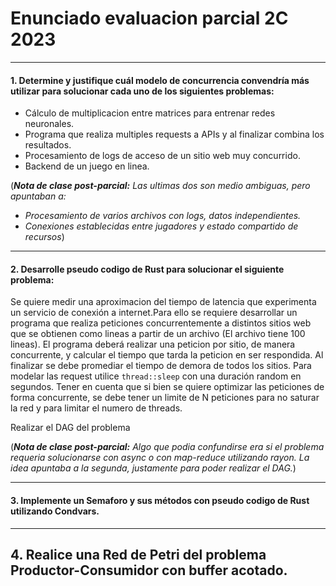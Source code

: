 #  Enunciado evaluacion parcial 2C 2023 

---

#### 1. Determine y justifique cuál modelo de concurrencia convendría más utilizar para solucionar cada uno de los siguientes problemas:

- Cálculo de multiplicacion entre matrices para entrenar redes neuronales.
- Programa que realiza multiples requests a APIs y al finalizar combina los resultados.
- Procesamiento de logs de acceso de un sitio web muy concurrido.
- Backend de un juego en linea.


(***Nota de clase post-parcial:*** *Las ultimas dos son medio ambiguas, pero apuntaban a:*
- *Procesamiento de varios archivos con logs, datos independientes.*
- *Conexiones establecidas entre jugadores y estado compartido de recursos*)

---

#### 2. Desarrolle pseudo codigo de Rust para solucionar el siguiente problema:

Se quiere medir una aproximacion del tiempo de latencia que experimenta un servicio de conexión a internet.Para ello se requiere desarrollar un programa que realiza peticiones concurrentemente a distintos sitios web que se obtienen como lineas a partir de un archivo (El archivo tiene 100 lineas).
El programa deberá realizar una peticion por sitio, de manera concurrente, y calcular el tiempo que
tarda la peticion en ser respondida. Al finalizar se debe promediar el tiempo de demora de todos los sitios.
Para modelar las request utilice `thread::sleep` con una duración random en segundos.
Tener en cuenta que si bien se quiere optimizar las peticiones de forma concurrente, se debe tener un
limite de N peticiones para no saturar la red y para limitar el numero de threads.

Realizar el DAG del problema

(***Nota de clase post-parcial:*** *Algo que podia confundirse era si el problema requeria solucionarse con async o con map-reduce utilizando rayon. La idea apuntaba a la segunda, justamente para poder realizar el DAG.*)

---

#### 3. Implemente un Semaforo y sus métodos con pseudo codigo de Rust utilizando Condvars.

---

## 4. Realice una Red de Petri del problema Productor-Consumidor con buffer acotado.

